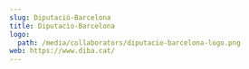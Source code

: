 ```yaml
---
slug: Diputació-Barcelona
title: Diputacio-Barcelona
logo:
  path: /media/collaborators/diputacio-barcelona-logo.png
web: https://www.diba.cat/
---
```

